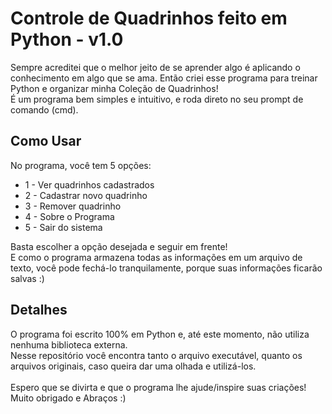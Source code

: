 <h1>Controle de Quadrinhos feito em Python - v1.0</h1>
 Sempre acreditei que o melhor jeito de se aprender algo é aplicando o conhecimento em algo que se ama. Então criei esse programa para treinar Python e organizar minha Coleção de Quadrinhos!
 <br>
 É um programa bem simples e intuitivo, e roda direto no seu prompt de comando (cmd).
 <br>
 <h2>Como Usar</h2>
 No programa, você tem 5 opções:
 <ul>
  <li>1 - Ver quadrinhos cadastrados</li>
  <li>2 - Cadastrar novo quadrinho</li>
  <li>3 - Remover quadrinho</li>
  <li>4 - Sobre o Programa</li>
  <li>5 - Sair do sistema</li>
 </ul>
 Basta escolher a opção desejada e seguir em frente!
 <br>
 E como o programa armazena todas as informações em um arquivo de texto, você pode fechá-lo tranquilamente, porque suas informações ficarão salvas :)
 <h2>Detalhes</h2>
 O programa foi escrito 100% em Python e, até este momento, não utiliza nenhuma biblioteca externa.
 <br>
 Nesse repositório você encontra tanto o arquivo executável, quanto os arquivos originais, caso queira dar uma olhada e utilizá-los.
 <br>
 <br>
 Espero que se divirta e que o programa lhe ajude/inspire suas criações!
 <br>
 Muito obrigado e Abraços :)
